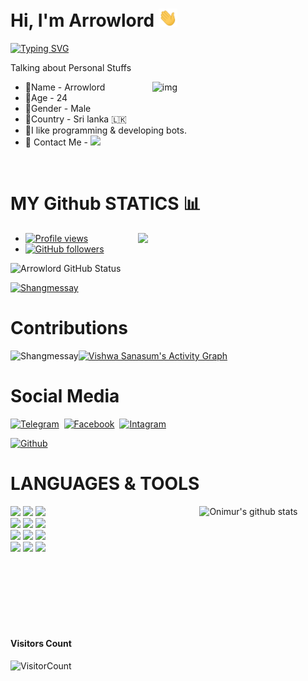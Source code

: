 # Hi, I'm Arrowlord <img src="https://raw.githubusercontent.com/ABSphreak/ABSphreak/master/gifs/Hi.gif" width="30px">


 [![Typing SVG](https://readme-typing-svg.herokuapp.com?color=66FF00&lines=-%3E+Arrowlord;-%3E+🦾+I+love+programming.;-%3E+I+m+developing+bots.;-%3E+Github+Student)](https://git.io/typing-svg)

Talking about Personal Stuffs

<img width="55%" align="right" alt="img " src="https://raw.githubusercontent.com/onimur/.github/master/.resources/git-header.svg" />

- 🔹Name - Arrowlord
- 🔹Age - 24
- 🔹Gender - Male
- 🔹Country - Sri lanka 🇱🇰
- 🔹I like programming & developing bots.
- 🔹 Contact Me - <a href="https://t.me/cvtomy"><img src="https://img.shields.io/badge/Vishwa Sanasum-blue.svg?logo=telegram"></a>

<br>

# MY Github STATICS 📊

<img align="right" src="https://octodex.github.com/images/daftpunktocat-thomas.gif" width=300px>

- [![Profile views](https://gpvc.arturio.dev/Shangmessay)](https://github.com/Shangmessay)
- [![GitHub followers](https://img.shields.io/github/followers/Shangmessay.svg?style=social&label=Follow&maxAge=2592000)](https://github.com/Shangmessay?tab=followers)


![Arrowlord GitHub Status](https://github-readme-stats.vercel.app/api?username=Shangmessay&show_icons=true&theme=midnight-purple)



<p align="left"> <a href="https://github.com/ryo-ma/github-profile-trophy"><img src="https://github-profile-trophy.vercel.app/?username=Shangmessay" alt="Shangmessay" /></a> </p>

# Contributions

<p><img align="left" src="https://github-readme-streak-stats.herokuapp.com/?user=Shangmessay" alt="Shangmessay"></p>

<a href="https://github.com/Shangmessay"><img alt="Vishwa Sanasum's Activity Graph" src="https://activity-graph.herokuapp.com/graph?username=Shangmessay&bg_color=1F222E&color=F8D866&line=F85D7F&point=FFFFFF&hide_border=true" /></a>




# Social Media

[![Telegram](https://img.shields.io/badge/cvtomy%20Profile-003245?style=flat&labelColor=224242&logoColor=white&for-the-badge&logo=telegram)](https://t.me/cvtomy)&nbsp;
[![Facebook](https://img.shields.io/badge/Follow%20me%20on%20Facebook-2533cf?style=flat&labelColor=224242&logoColor=white&for-the-badge&logo=facebook)](https://fb.me/Arrowlord)&nbsp;
[![Intagram](https://img.shields.io/badge/Follow%20me%20on%20Instagram-4d267a?style=style=flat&labelColor=224242&logoColor=white&for-the-badge&logo=instagram)](https://instagram.com/Arrowlord)&nbsp;

[![Github](https://img.shields.io/badge/Github-000000?style=style=flat&labelColor=224242&logoColor=white&for-the-badge&logo=github)](https://github.com/Shangmessay)

# LANGUAGES & TOOLS

<a href="https://github-readme-stats.vercel.app/api/top-langs/?username=Shangmessay">
    <img width="40%"align="right" alt="Onimur's github stats" src="https://github-readme-stats.vercel.app/api/top-langs/?username=Shangmessay&show_icons=true&theme=midnight-purple" />
  </a>

<!-- L&T -->
<p>
  <code><img width="10%" src="https://www.vectorlogo.zone/logos/java/java-ar21.svg"></code>
  <code><img width="10%" src="https://www.vectorlogo.zone/logos/kotlinlang/kotlinlang-ar21.svg"></code>
  <code><img width="10%" src="https://www.vectorlogo.zone/logos/android/android-ar21.svg"></code>
  <br />
  <code><img width="10%" src="https://www.vectorlogo.zone/logos/gradle/gradle-ar21.svg"></code>
  <code><img width="10%" src="https://www.vectorlogo.zone/logos/circleci/circleci-ar21.svg"></code>
  <code><img width="10%" src="https://www.vectorlogo.zone/logos/json/json-ar21.svg"></code>
  <br />
  <code><img width="10%" src="https://www.vectorlogo.zone/logos/mysql/mysql-ar21.svg"></code>
  <code><img width="10%" src="https://www.vectorlogo.zone/logos/sqlite/sqlite-ar21.svg"></code>
  <code><img width="10%" src="https://www.vectorlogo.zone/logos/firebase/firebase-ar21.svg"></code>
  <br />
  <code><img width="10%" src="https://www.vectorlogo.zone/logos/git-scm/git-scm-ar21.svg"></code>
  <code><img width="10%" src="https://www.vectorlogo.zone/logos/yaml/yaml-ar21.svg"></code>
  <code><img width="10%" src="https://www.vectorlogo.zone/logos/gnu_bash/gnu_bash-ar21.svg"></code>
</p>

<!-- end -->
<br>
<br>
<br>
<br>
<br>
<br>

#### Visitors Count  
![VisitorCount](https://profile-counter.glitch.me/{Shangmessay}/count.svg)
